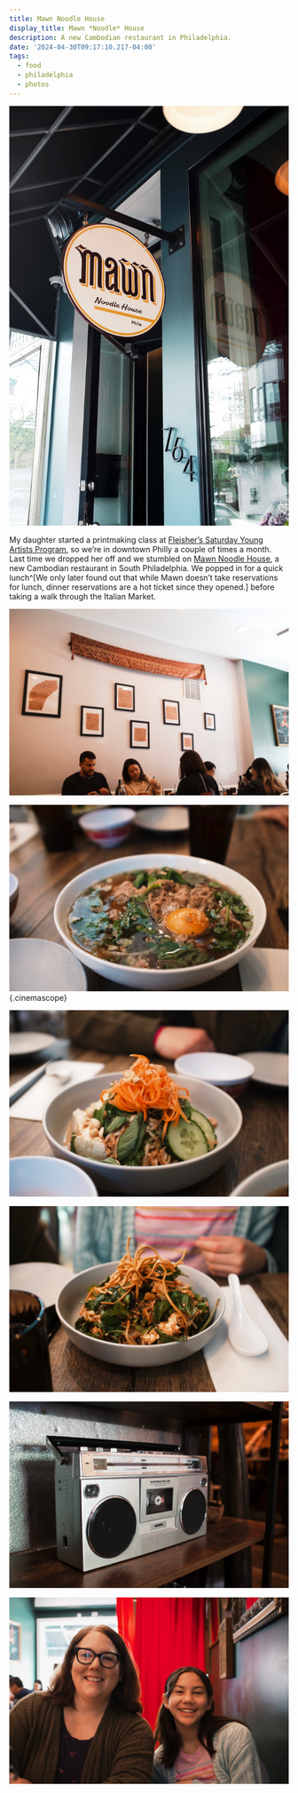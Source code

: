 ```yaml
---
title: Mawn Noodle House
display_title: Mawn *Noodle* House
description: A new Cambodian restaurant in Philadelphia.
date: '2024-04-30T09:17:10.217-04:00'
tags:
  - food
  - philadelphia
  - photos
---
```


![A round sign for Mawn Noodle House in Philadelphia. The sign hangs from a post and is reflected in the tall window at the front of the restaurant](mawn-1.jpg)

My daughter started a printmaking class at [Fleisher’s Saturday Young Artists Program](https://fleisher.org/take-a-class/saturday-young-artist-program/), so we’re in downtown Philly a couple of times a month. Last time we dropped her off and we stumbled on [Mawn Noodle House](https://mawnphilly.com), a new Cambodian restaurant in South Philadelphia. We popped in for a quick lunch^[We only later found out that while Mawn doesn’t take reservations for lunch, dinner reservations are a hot ticket since they opened.] before taking a walk through the Italian Market.

![Diners share a meal. In the wall behind them is an arrangement of several framed prints of illustrated chickens, and an elaborate printed cloth stretched across the top of several of the frames.](mawn-3.jpg)

![A bowl of beef noodle soup with an egg yolk delicately perched above beef and greens.](mawn-4.jpg "Beef noodle soup. This felt like a very close sibling to Vietnamese pho"){.cinemascope}

![A tofu bowl topped with artfully shredded carrots and peanuts.](mawn-5.jpg "Night market noodles")

![A tofu noodle bowl topped with sauteed mint leaves and crispy ramen noodles.](mawn-6.jpg "Spicy peanut noodles. This was described as mildly spicy but proved to be much more so.")

![A silver boombox with a single cassette deck and a rotary radio tuner.](mawn-7.jpg)

![A woman and a young girl sitting side by side in a restaurant, smiling. The woman wears glasses and wears a green cardigan. The girl has a headband and a pink shirt with a grey cardigan over it. Behind them in the near distance is a bright red curtain leading to the entrance of the restaurant.](mawn-2.jpg)
